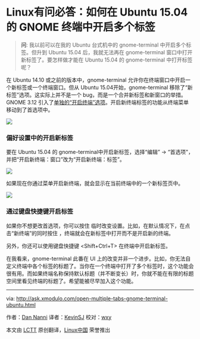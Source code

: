 Linux有问必答：如何在 Ubuntu 15.04 的 GNOME 终端中开启多个标签
================================================================================
> **问**: 我以前可以在我的 Ubuntu 台式机中的 gnome-terminal 中开启多个标签。但升到 Ubuntu 15.04 后，我就无法再在 gnome-terminal 窗口中打开新标签了。要怎样做才能在 Ubuntu 15.04 的 gnome-terminal 中打开标签呢？

在 Ubuntu 14.10 或之前的版本中，gnome-terminal 允许你在终端窗口中开启一个新标签或一个终端窗口。但从 Ubuntu 15.04开始，gnome-terminal 移除了“新标签”选项。这实际上并不是一个 bug，而是一个合并新标签和新窗口的举措。GNOME 3.12 引入了[单独的“开启终端”选项][1]。开启新终端标签的功能从终端菜单移动到了首选项中。

![](https://farm1.staticflickr.com/562/19286510971_f0abe3e7fb_b.jpg)

### 偏好设置中的开启新标签 ###

要在 Ubuntu 15.04 的 gnome-terminal中开启新标签，选择“编辑” -> “首选项"，并把“开启新终端：窗口”改为“开启新终端：标签”。

![](https://farm1.staticflickr.com/329/19256530766_ff692b83bc_b.jpg)

如果现在你通过菜单开启新终端，就会显示在当前终端中的一个新标签页中。

![](https://farm4.staticflickr.com/3820/18662051223_3296fde8e4_b.jpg)

### 通过键盘快捷键开启标签 ###

如果你不想更改首选项，你可以按住 <Ctrl> 临时改变设置。比如，在默认情况下，在点击“新终端”的同时按住 <Ctrl>，终端就会在新标签中打开而不是开启新的终端。

另外，你还可以使用键盘快捷键  <Shift+Ctrl+T> 在终端中开启新标签。

在我看来，gnome-terminal 此番在 UI 上的改变并非一个进步。比如，你无法自定义终端中各个标签的标题了。当你在一个终端中打开了多个标签时，这个功能会很有用。而如果终端名称保持默认标题（并不断变长）时，你就不能在有限的标题空间里看见终端的标题了。希望能被尽早加入这个功能。

--------------------------------------------------------------------------------

via: http://ask.xmodulo.com/open-multiple-tabs-gnome-terminal-ubuntu.html

作者：[Dan Nanni][a]
译者：[KevinSJ](https://github.com/KevinSJ)
校对：[wxy](https://github.com/wxy)

本文由 [LCTT](https://github.com/LCTT/TranslateProject) 原创翻译，[Linux中国](https://linux.cn/) 荣誉推出

[a]:http://ask.xmodulo.com/author/nanni
[1]:http://worldofgnome.org/opening-a-new-terminal-tabwindow-in-gnome-3-12/
